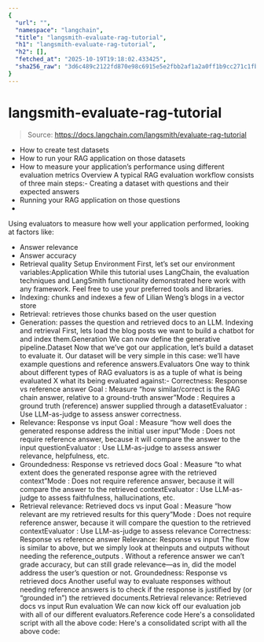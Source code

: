 ```yaml
---
{
  "url": "",
  "namespace": "langchain",
  "title": "langsmith-evaluate-rag-tutorial",
  "h1": "langsmith-evaluate-rag-tutorial",
  "h2": [],
  "fetched_at": "2025-10-19T19:18:02.433425",
  "sha256_raw": "3d6c489c2122fd870e98c6915e5e2fbb2af1a2a0ff1b9cc271c1fb42f9b8099a"
}
---
```


# langsmith-evaluate-rag-tutorial

> Source: https://docs.langchain.com/langsmith/evaluate-rag-tutorial

- How to create test datasets
- How to run your RAG application on those datasets
- How to measure your application’s performance using different evaluation metrics
Overview
A typical RAG evaluation workflow consists of three main steps:- Creating a dataset with questions and their expected answers
- Running your RAG application on those questions
-
Using evaluators to measure how well your application performed, looking at factors like:
- Answer relevance
- Answer accuracy
- Retrieval quality
Setup
Environment
First, let’s set our environment variables:Application
While this tutorial uses LangChain, the evaluation techniques and LangSmith functionality demonstrated here work with any framework. Feel free to use your preferred tools and libraries.
- Indexing: chunks and indexes a few of Lilian Weng’s blogs in a vector store
- Retrieval: retrieves those chunks based on the user question
- Generation: passes the question and retrieved docs to an LLM.
Indexing and retrieval
First, lets load the blog posts we want to build a chatbot for and index them.Generation
We can now define the generative pipeline.Dataset
Now that we’ve got our application, let’s build a dataset to evaluate it. Our dataset will be very simple in this case: we’ll have example questions and reference answers.Evaluators
One way to think about different types of RAG evaluators is as a tuple of what is being evaluated X what its being evaluated against:- Correctness: Response vs reference answer
Goal
: Measure “how similar/correct is the RAG chain answer, relative to a ground-truth answer”Mode
: Requires a ground truth (reference) answer supplied through a datasetEvaluator
: Use LLM-as-judge to assess answer correctness.
- Relevance: Response vs input
Goal
: Measure “how well does the generated response address the initial user input”Mode
: Does not require reference answer, because it will compare the answer to the input questionEvaluator
: Use LLM-as-judge to assess answer relevance, helpfulness, etc.
- Groundedness: Response vs retrieved docs
Goal
: Measure “to what extent does the generated response agree with the retrieved context”Mode
: Does not require reference answer, because it will compare the answer to the retrieved contextEvaluator
: Use LLM-as-judge to assess faithfulness, hallucinations, etc.
- Retrieval relevance: Retrieved docs vs input
Goal
: Measure “how relevant are my retrieved results for this query”Mode
: Does not require reference answer, because it will compare the question to the retrieved contextEvaluator
: Use LLM-as-judge to assess relevance
Correctness: Response vs reference answer
Relevance: Response vs input
The flow is similar to above, but we simply look at theinputs
and outputs
without needing the reference_outputs
. Without a reference answer we can’t grade accuracy, but can still grade relevance—as in, did the model address the user’s question or not.
Groundedness: Response vs retrieved docs
Another useful way to evaluate responses without needing reference answers is to check if the response is justified by (or “grounded in”) the retrieved documents.Retrieval relevance: Retrieved docs vs input
Run evaluation
We can now kick off our evaluation job with all of our different evaluators.Reference code
Here's a consolidated script with all the above code:
Here's a consolidated script with all the above code:
